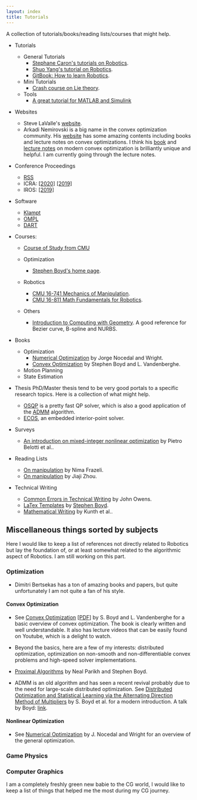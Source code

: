 ```yaml
---
layout: index
title: Tutorials
---
```


A collection of tutorials/books/reading lists/courses that might help.

- Tutorials
	* General Tutorials
		* [Stephane Caron's tutorials on Robotics](https://scaron.info/category/teaching.html).
		* [Shuo Yang's tutorial on Robotics](https://zhuanlan.zhihu.com/p/22266788).
		* [GitBook: How to learn Robotics](https://qiu6401.gitbook.io/how-to-learn-robotics/).
	* Mini Tutorials
	    * [Crash course on Lie theory](https://arxiv.org/abs/1812.01537).
	* Tools
		* [A great tutorial for MATLAB and Simulink](http://ctms.engin.umich.edu/CTMS/index.php?aux=Home)

- Websites
	* Steve LaValle's [website](http://lavalle.pl/).
	* Arkadi Nemirovski is a big name in the convex optimization community. His [website](https://www2.isye.gatech.edu/~nemirovs/) has some amazing contents including books and lecture notes on convex optimizations. I think his [book](https://www2.isye.gatech.edu/~nemirovs/lmco_run.pdf) and [lecture notes](https://www2.isye.gatech.edu/~nemirovs/LMCOLN2020WithSol.pdf) on modern convex optimization is brilliantly unique and helpful. I am currently going through the lecture notes.

- Conference Proceedings
	* [RSS](http://www.roboticsproceedings.org/)
	* ICRA: [[2020]](https://github.com/PaoPaoRobot/ICRA2020-paper-list) [[2019]](https://github.com/PaoPaoRobot/ICRA2019-paper-list)
	* IROS: [[2019]](https://github.com/PaoPaoRobot/IROS2019-paper-list)

- Software
    * [Klampt](http://motion.cs.illinois.edu/klampt/)
    * [OMPL](https://ompl.kavrakilab.org/index.html)
    * [DART](https://dartsim.github.io/)
	
- Courses:
    * [Course of Study from CMU](https://www.ri.cmu.edu/wp-content/uploads/2018/08/COSAug2018.pdf)
	* Optimization
		* [Stephen Boyd's home page](https://stanford.edu/~boyd/people.html).
    
    * Robotics
		* [CMU 16-741 Mechanics of Manipulation](http://www.cs.cmu.edu/afs/cs/academic/class/16741-s07/www/).
		* [CMU 16-811 Math Fundamentals for Robotics](http://www.cs.cmu.edu/~me/courses/811/mathfund.html).

	* Others
		* [Introduction to Computing with Geometry](https://pages.mtu.edu/~shene/COURSES/cs3621/NOTES/). A good reference for Bezier curve, B-spline and NURBS.

- Books
	* Optimization
		* [Numerical Optimization](https://www.amazon.com/Numerical-Optimization-Operations-Financial-Engineering/dp/0387303030/ref=sr_1_1?keywords=numerical+optimization&qid=1555876008&s=gateway&sr=8-1) by Jorge Nocedal and Wright.
		* [Convex Optimization](https://www.amazon.com/Convex-Optimization-Corrections-2008-Stephen/dp/0521833787/ref=sr_1_1?keywords=convex+optimization&qid=1555876044&s=gateway&sr=8-1) by Stephen Boyd and L. Vandenberghe.
	* Motion Planning
	* State Estimation

- Thesis
	PhD/Master thesis tend to be very good portals to a specific research topics. Here is a collection of what might help.
	* [OSQP](https://osqp.org/) is a pretty fast QP solver, which is also a good application of the [ADMM](https://stanford.edu/~boyd/admm.html) algorithm.
	* [ECOS](https://www.research-collection.ethz.ch/handle/20.500.11850/74559), an embedded interior-point solver.

- Surveys
	* [An introduction on mixed-integer nonlinear optimization](https://www.mcs.anl.gov/papers/P3060-1112.pdf) by Pietro Belotti et al..

- Reading Lists
	* [On manipulation](https://nima-fazeli.github.io/Reading%20List/) by Nima Frazeli.
	* [On manipulation](https://mp.weixin.qq.com/s/S6TvqppQHQ6RFmb-_wVkGA) by Jiaji Zhou.

- Technical Writing
	* [Common Errors in Technical Writing](https://www.ece.ucdavis.edu/~jowens/commonerrors.html) by John Owens.
	* [LaTex Templates](https://github.com/OxDuke/latex_templates) by [Stephen Boyd](http://web.stanford.edu/~boyd/).
	* [Mathematical Writing](http://jmlr.csail.mit.edu/reviewing-papers/knuth_mathematical_writing.pdf) by Kunth et al..

## Miscellaneous things sorted by subjects

Here I would like to keep a list of references not directly related to Robotics but lay the foundation of, or at least somewhat related to the algorithmic aspect of Robotics. I am still working on this part.

### Optimization

- Dimitri Bertsekas has a ton of amazing books and papers, but quite unfortunately I am not quite a fan of his style.

#### Convex Optimization

- See [Convex Optimization](https://www.amazon.com/Convex-Optimization-Corrections-2008-Stephen/dp/0521833787/ref=sr_1_1?keywords=convex+optimization&qid=1555876044&s=gateway&sr=8-1) [[PDF](https://web.stanford.edu/~boyd/cvxbook/bv_cvxbook.pdf)] by S. Boyd and L. Vandenberghe for a basic overview of convex optimization. The book is clearly written and well understandable. It also has lecture videos that can be easily found on Youtube, which is a delight to watch.

- Beyond the basics, here are a few of my interests: distributed optimization, optimization on non-smooth and non-differentiable convex problems and high-speed solver implementations.

- [Proximal Algorithms](https://web.stanford.edu/~boyd/papers/pdf/prox_algs.pdf) by Neal Parikh and Stephen Boyd.

- ADMM is an old algorithm and has seen a recent revival probably due to the need for large-scale distributed optimization. See [Distributed Optimization and Statistical Learning via the Alternating Direction Method of Multipliers](https://web.stanford.edu/~boyd/papers/pdf/admm_distr_stats.pdf) by S. Boyd et al. for a modern introduction. A talk by Boyd: [link](https://www.youtube.com/watch?v=Xg0ozgCXXB8&ab_channel=MicrosoftResearch).

#### Nonlinear Optimization

- See [Numerical Optimization](https://www.amazon.com/Numerical-Optimization-Operations-Financial-Engineering/dp/0387303030/ref=sr_1_1?keywords=numerical+optimization&qid=1555876008&s=gateway&sr=8-1) by J. Nocedal and Wright for an overview of the general optimization.

### Game Physics

### Computer Graphics
I am a completely freshly green new babie to the CG world, I would like to keep a list of things that helped me the most during my CG journey.


